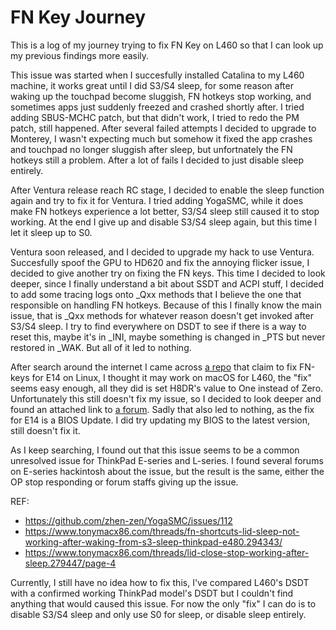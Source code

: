 # FN Key Journey

This is a log of my journey trying to fix FN Key on L460 so that I can look up
my previous findings more easily.

This issue was started when I succesfully installed Catalina to my L460
machine, it works great until I did S3/S4 sleep, for some reason after waking
up the touchpad become sluggish, FN hotkeys stop working, and sometimes apps
just suddenly freezed and crashed shortly after. I tried adding SBUS-MCHC
patch, but that didn't work, I tried to redo the PM patch, still happened.
After several failed attempts I decided to upgrade to Monterey, I wasn't
expecting much but somehow it fixed the app crashes and touchpad no longer
sluggish after sleep, but unfortnately the FN hotkeys still a problem. After a
lot of fails I decided to just disable sleep entirely.

After Ventura release reach RC stage, I decided to enable the sleep function
again and try to fix it for Ventura. I tried adding YogaSMC, while it does make
FN hotkeys experience a lot better, S3/S4 sleep still caused it to stop
working. At the end I give up and disable S3/S4 sleep again, but this time I
let it sleep up to S0.

Ventura soon released, and I decided to upgrade my hack to use Ventura.
Succesfully spoof the GPU to HD620 and fix the annoying flicker issue, I
decided to give another try on fixing the FN keys. This time I decided to look
deeper, since I finally understand a bit about SSDT and ACPI stuff, I decided
to add some tracing logs onto \_Qxx methods that I believe the one that
responsible on handling FN hotkeys. Because of this I finally know the main
issue, that is \_Qxx methods for whatever reason doesn't get invoked after
S3/S4 sleep. I try to find everywhere on DSDT to see if there is a way to reset
this, maybe it's in \_INI, maybe something is changed in \_PTS but never
restored in \_WAK. But all of it led to nothing.

After search around the internet I came across [a
repo](https://github.com/masksshow/Thinkpad-E14-15-AMD-Gen-2-FIX) that claim to
fix FN-keys for E14 on Linux, I thought it may work on macOS for L460, the "fix"
seems easy enough, all they did is set H8DR's value to One instead of Zero.
Unfortunately this still doesn't fix my issue, so I decided to look deeper and
found an attached link to [a
forum](https://forums.lenovo.com/t5/Other-Linux-Discussions/Linux-Fn-keys-not-working-Thinkpad-E14-AMD-Gen-2/m-p/5027791?page=8).
Sadly that also led to nothing, as the fix for E14 is a BIOS Update. I did try
updating my BIOS to the latest version, still doesn't fix it.

As I keep searching, I found out that this issue seems to be a common
unresolved issue for ThinkPad E-series and L-series. I found several forums on
E-series hackintosh about the issue, but the result is the same, either the OP
stop responding or forum staffs giving up the issue.

REF:
- https://github.com/zhen-zen/YogaSMC/issues/112
- https://www.tonymacx86.com/threads/fn-shortcuts-lid-sleep-not-working-after-waking-from-s3-sleep-thinkpad-e480.294343/
- https://www.tonymacx86.com/threads/lid-close-stop-working-after-sleep.279447/page-4

Currently, I still have no idea how to fix this, I've compared L460's DSDT with
a confirmed working ThinkPad model's DSDT but I couldn't find anything that
would caused this issue. For now the only "fix" I can do is to disable S3/S4
sleep and only use S0 for sleep, or disable sleep entirely.
